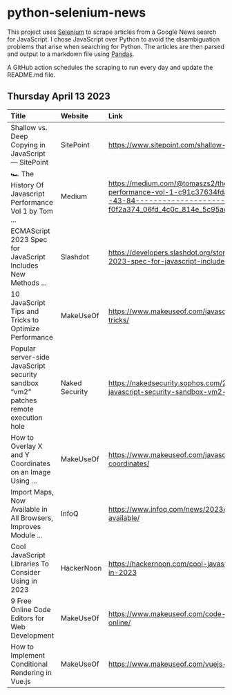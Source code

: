# python-selenium-news

This project uses [Selenium](https://www.seleniumhq.org/) to scrape articles from a Google News search for JavaScript.
I chose JavaScript over Python to avoid the disambiguation problems that arise when searching for Python.
The articles are then parsed and output to a markdown file using [Pandas](https://pandas.pydata.org/).

A GitHub action schedules the scraping to run every day and update the README.md file.

## Thursday April 13 2023


| Title                                                                               | Website        | Link                                                                                                                                                                                  |
|:------------------------------------------------------------------------------------|:---------------|:--------------------------------------------------------------------------------------------------------------------------------------------------------------------------------------|
| Shallow vs. Deep Copying in JavaScript — SitePoint                                  | SitePoint      | https://www.sitepoint.com/shallow-vs-deep-copying-in-javascript/                                                                                                                      |
| 🏎️ The History Of Javascript Performance Vol 1  by Tom ...                          | Medium         | https://medium.com/@tomaszs2/the-history-of-javascript-performance-vol-1-c91c37634fda?source=topics_v2---------43-84--------------------f0f2a374_06fd_4c0c_814e_5c95ad2997a7-------17 |
| ECMAScript 2023 Spec for JavaScript Includes New Methods ...                        | Slashdot       | https://developers.slashdot.org/story/23/04/08/2317223/ecmascript-2023-spec-for-javascript-includes-new-methods-for-arrays                                                            |
| 10 JavaScript Tips and Tricks to Optimize Performance                               | MakeUseOf      | https://www.makeuseof.com/javascript-optimize-performance-tips-tricks/                                                                                                                |
| Popular server-side JavaScript security sandbox “vm2” patches remote execution hole | Naked Security | https://nakedsecurity.sophos.com/2023/04/09/popular-server-side-javascript-security-sandbox-vm2-patches-remote-execution-hole/                                                        |
| How to Overlay X and Y Coordinates on an Image Using ...                            | MakeUseOf      | https://www.makeuseof.com/javascript-image-overlay-x-y-coordinates/                                                                                                                   |
| Import Maps, Now Available in All Browsers, Improves Module ...                     | InfoQ          | https://www.infoq.com/news/2023/04/import-maps-generally-available/                                                                                                                   |
| Cool JavaScript Libraries To Consider Using in 2023                                 | HackerNoon     | https://hackernoon.com/cool-javascript-libraries-to-consider-using-in-2023                                                                                                            |
| 9 Free Online Code Editors for Web Development                                      | MakeUseOf      | https://www.makeuseof.com/code-editors-web-development-free-online/                                                                                                                   |
| How to Implement Conditional Rendering in Vue.js                                    | MakeUseOf      | https://www.makeuseof.com/vuejs-conditional-rendering-implement/                                                                                                                      |
